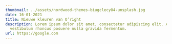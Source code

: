 ```yaml
---
thumbnail: ../assets/nordwood-themes-biugclecy84-unsplash.jpg
date: 16-01-2021
title: Nieuwe kleuren van O’right
description: Lorem ipsum dolor sit amet, consectetur adipiscing elit. Auctor
  vestibulum rhoncus posuere nulla gravida fermentum.
url: https://google.com
---
```

